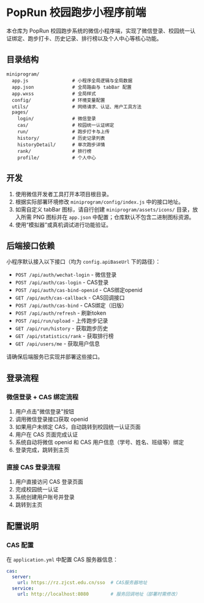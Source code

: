 # PopRun 校园跑步小程序前端

本仓库为 PopRun 校园跑步系统的微信小程序端，实现了微信登录、校园统一认证绑定、跑步打卡、历史记录、排行榜以及个人中心等核心功能。

## 目录结构

```
miniprogram/
  app.js                # 小程序全局逻辑与全局数据
  app.json              # 全局路由与 tabBar 配置
  app.wxss              # 全局样式
  config/               # 环境变量配置
  utils/                # 网络请求、认证、用户工具方法
  pages/
    login/              # 微信登录
    cas/                # 校园统一认证绑定
    run/                # 跑步打卡与上传
    history/            # 历史记录列表
    historyDetail/      # 单次跑步详情
    rank/               # 排行榜
    profile/            # 个人中心
```

## 开发

1. 使用微信开发者工具打开本项目根目录。
2. 根据实际部署环境修改 `miniprogram/config/index.js` 中的接口地址。
3. 如需自定义 tabBar 图标，请自行创建 `miniprogram/assets/icons/` 目录，放入所需 PNG 图标并在 `app.json` 中配置；仓库默认不包含二进制图标资源。
4. 使用“模拟器”或真机调试进行功能验证。

## 后端接口依赖

小程序默认接入以下接口（均为 `config.apiBaseUrl` 下的路径）：

- `POST /api/auth/wechat-login` - 微信登录
- `POST /api/auth/cas-login` - CAS登录
- `POST /api/auth/cas-bind-openid` - CAS绑定openid
- `GET /api/auth/cas-callback` - CAS回调接口
- `POST /api/auth/cas-bind` - CAS绑定（旧版）
- `POST /api/auth/refresh` - 刷新token
- `POST /api/run/upload` - 上传跑步记录
- `GET /api/run/history` - 获取跑步历史
- `GET /api/statistics/rank` - 获取排行榜
- `GET /api/users/me` - 获取用户信息

请确保后端服务已实现并部署这些接口。

## 登录流程

### 微信登录 + CAS 绑定流程
1. 用户点击"微信登录"按钮
2. 调用微信登录接口获取 openid
3. 如果用户未绑定 CAS，自动跳转到校园统一认证页面
4. 用户在 CAS 页面完成认证
5. 系统自动将微信 openid 和 CAS 用户信息（学号、姓名、班级等）绑定
6. 登录完成，跳转到主页

### 直接 CAS 登录流程
1. 用户直接访问 CAS 登录页面
2. 完成校园统一认证
3. 系统创建用户账号并登录
4. 跳转到主页

## 配置说明

### CAS 配置
在 `application.yml` 中配置 CAS 服务器信息：
```yaml
cas:
  server:
    url: https://rz.zjcst.edu.cn/sso  # CAS服务器地址
  service:
    url: http://localhost:8080        # 服务回调地址（部署时需修改）
```
